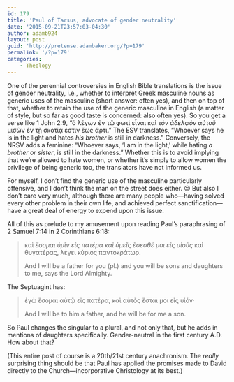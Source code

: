 ```yaml
---
id: 179
title: 'Paul of Tarsus, advocate of gender neutrality'
date: '2015-09-21T23:57:03-04:30'
author: adamb924
layout: post
guid: 'http://pretense.adambaker.org/?p=179'
permalink: '/?p=179'
categories:
    - Theology
---
```


One of the perennial controversies in English Bible translations is the issue of gender neutrality, i.e., whether to interpret Greek masculine nouns as generic uses of the masculine (short answer: often yes), and then on top of that, whether to retain the use of the generic masculine in English (a matter of style, but so far as good taste is concerned: also often yes). So you get a verse like 1 John 2:9, “ὁ λέγων ἐν τῷ φωτὶ εἶναι καὶ *τὸν ἀδελφὸν αὐτοῦ* μισῶν ἐν τῇ σκοτίᾳ ἐστὶν ἕως ἄρτι.” The ESV translates, “Whoever says he is in the light and hates *his brother* is still in darkness.” Conversely, the NRSV adds a feminine: “Whoever says, ‘I am in the light,’ while hating *a brother or sister*, is still in the darkness.” Whether this is to avoid implying that we’re allowed to hate women, or whether it’s simply to allow women the privilege of being generic too, the translators have not informed us.

For myself, I don’t find the generic use of the masculine particularly offensive, and I don’t think the man on the street does either. 😉 But also I don’t care very much, although there are many people who—having solved every other problem in their own life, and achieved perfect sanctification—have a great deal of energy to expend upon this issue.

All of this as prelude to my amusement upon reading Paul’s paraphrasing of 2 Samuel 7:14 in 2 Corinthians 6:18:

> καὶ *ἔσομαι ὑμῖν εἰς πατέρα καὶ ὑμεῖς ἔσεσθέ μοι εἰς υἱοὺς* καὶ θυγατέρας, λέγει κύριος παντοκράτωρ.
> 
> And I will be a father for you (pl.) and you will be sons and daughters to me, says the Lord Almighty.

The Septuagint has:

> ἐγὼ ἔσομαι αὐτῷ εἰς πατέρα, καὶ αὐτὸς ἔσται μοι εἰς υἱόν·
> 
> And I will be to him a father, and he will be for me a son.

So Paul changes the singular to a plural, and not only that, but he adds in mentions of daughters specifically. Gender-neutral in the first century A.D. How about that?

(This entire post of course is a 20th/21st century anachronism. The *really* surprising thing should be that Paul has applied the promises made to David directly to the Church—incorporative Christology at its best.)
